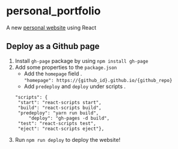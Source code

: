 # personal_portfolio
A new [personal website](https://paulhong01.github.io/personal_portfolio) using React


## Deploy as a Github page
1. Install ```gh-page``` package by using ```npm install gh-page```
2. Add some properties to the ```package.json```
   - Add the ```homepage``` field .  
   ```"homepage": https://{github_id}.github.io/{github_repo}```
   - Add ```predeploy``` and ```deploy``` under scripts .  
   ```
   "scripts": {
    "start": "react-scripts start",
    "build": "react-scripts build",
    "predeploy": "yarn run build",
		"deploy": "gh-pages -d build",
    "test": "react-scripts test",
    "eject": "react-scripts eject"},
3. Run ```npm run deploy``` to deploy the website!
